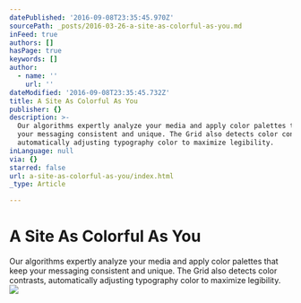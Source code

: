 ```yaml
---
datePublished: '2016-09-08T23:35:45.970Z'
sourcePath: _posts/2016-03-26-a-site-as-colorful-as-you.md
inFeed: true
authors: []
hasPage: true
keywords: []
author:
  - name: ''
    url: ''
dateModified: '2016-09-08T23:35:45.732Z'
title: A Site As Colorful As You
publisher: {}
description: >-
  Our algorithms expertly analyze your media and apply color palettes that keep
  your messaging consistent and unique. The Grid also detects color contrasts,
  automatically adjusting typography color to maximize legibility.
inLanguage: null
via: {}
starred: false
url: a-site-as-colorful-as-you/index.html
_type: Article

---
```

# A Site As Colorful As You

Our algorithms expertly analyze your media and apply color palettes that keep your messaging consistent and unique. The Grid also detects color contrasts, automatically adjusting typography color to maximize legibility.
![](https://s3-us-west-2.amazonaws.com/the-grid-img/p/9d34fd964c6c62d800e9d6204cc437985070a191.png)